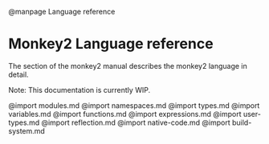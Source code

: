 
@manpage Language reference

# Monkey2 Language reference

The section of the monkey2 manual describes the monkey2 language in detail.

Note: This documentation is currently WIP.

@import modules.md
@import namespaces.md
@import types.md
@import variables.md
@import functions.md
@import expressions.md
@import user-types.md
@import reflection.md
@import native-code.md
@import build-system.md

